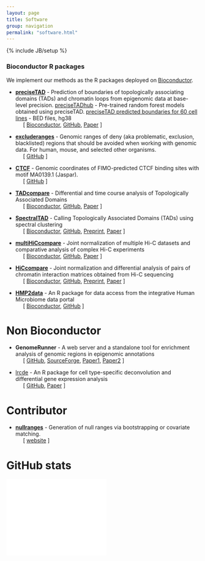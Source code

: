 ```yaml
---
layout: page
title: Software
group: navigation
permalink: "software.html"
---
```

{% include JB/setup %}

### Bioconductor R packages

We implement our methods as the R packages deployed on [Bioconductor](http://www.bioconductor.org).

- [**preciseTAD**](https://bioconductor.org/packages/preciseTAD) - Prediction of boundaries of topologically associating domains (TADs) and chromatin loops from epigenomic data at base-level precision. [preciseTADhub](https://bioconductor.org/packages/preciseTADhub/) - Pre-trained random forest models obtained using preciseTAD. [preciseTAD predicted boundaries for 60 cell lines](https://drive.google.com/drive/folders/15Rc6PhrrBjThwE-5dSyNX-ILELaUu6uG?usp=sharing) - BED files, hg38
<br>&nbsp;&nbsp;&nbsp;&nbsp;&nbsp;[ [Bioconductor](https://bioconductor.org/packages/preciseTAD/), [GitHub](https://github.com/dozmorovlab/preciseTAD), [Paper](https://doi.org/10.1093/bioinformatics/btab743) ]

- [**excluderanges**](https://bioconductor.org/packages/excluderanges) - Genomic ranges of deny (aka problematic, exclusion, blacklisted) regions that should be avoided when working with genomic data. For human, mouse, and selected other organisms.
<br>&nbsp;&nbsp;&nbsp;&nbsp;&nbsp;[ [GitHub](https://github.com/mdozmorov/excluderanges) ]

- [**CTCF**](https://bioconductor.org/packages/CTCF) - Genomic coordinates of FIMO-predicted CTCF binding sites with motif MA0139.1 (Jaspar).
<br>&nbsp;&nbsp;&nbsp;&nbsp;&nbsp;[ [GitHub](https://github.com/mdozmorov/CTCF) ]

- [**TADcompare**](https://bioconductor.org/packages/TADCompare/) - Differential and time course analysis of Topologically Associated Domains
<br>&nbsp;&nbsp;&nbsp;&nbsp;&nbsp;[ [Bioconductor](https://bioconductor.org/packages/TADCompare/), [GitHub](https://github.com/dozmorovlab/TADCompare), [Paper](https://doi.org/10.3389/fgene.2020.00158) ]

- [**SpectralTAD**](https://bioconductor.org/packages/SpectralTAD/) - Calling Topologically Associated Domains (TADs) using spectral clustering
<br>&nbsp;&nbsp;&nbsp;&nbsp;&nbsp;[ [Bioconductor](https://bioconductor.org/packages/SpectralTAD/),  [GitHub](https://github.com/dozmorovlab/SpectralTAD), [Preprint](https://www.biorxiv.org/content/10.1101/549170v3), [Paper](https://doi.org/10.1186/s12859-020-03652-w) ]

- [**multiHiCcompare**](https://bioconductor.org/packages/multiHiCcompare/) - Joint normalization of multiple Hi-C datasets and comparative analysis of complex Hi-C experiments
<br>&nbsp;&nbsp;&nbsp;&nbsp;&nbsp;[ [Bioconductor](https://bioconductor.org/packages/multiHiCcompare/), [GitHub](https://github.com/dozmorovlab/multHiCcompare), [Paper](https://doi.org/10.1093/bioinformatics/btz048) ]

- [**HiCcompare**](https://bioconductor.org/packages/HiCcompare/) - Joint normalization and differential analysis of pairs of chromatin interaction matrices obtained from Hi-C sequencing
<br>&nbsp;&nbsp;&nbsp;&nbsp;&nbsp;[ [Bioconductor](https://bioconductor.org/packages/HiCcompare/), [GitHub](https://github.com/dozmorovlab/HiCcompare), [Preprint](https://www.biorxiv.org/content/10.1101/147850v2), [Paper](https://doi.org/10.1186/s12859-018-2288-x) ]

- [**HMP2data**](https://bioconductor.org/packages/HMP2Data/) - An R package for data access from the integrative Human Microbiome data portal
<br>&nbsp;&nbsp;&nbsp;&nbsp;&nbsp;[ [Bioconductor](https://bioconductor.org/packages/HMP2Data/), [GitHub](https://github.com/dozmorovlab/HMP2Data) ]

# Non Bioconductor

- **GenomeRunner** - A web server and a standalone tool for enrichment analysis of genomic regions in epigenomic annotations
<br>&nbsp;&nbsp;&nbsp;&nbsp;&nbsp;[ [GitHub](https://github.com/mdozmorov/genomerunner_web), [SourceForge](https://sourceforge.net/p/genomerunner), [Paper1](https://doi.org/10.1093/bioinformatics/btw169), [Paper2](https://doi.org/10.1093/bioinformatics/btr666) ]

- [lrcde](https://github.com/mdozmorov/lrcde.dev) - An R package for cell type-specific deconvolution and differential gene expression analysis
<br>&nbsp;&nbsp;&nbsp;&nbsp;&nbsp;[ [GitHub](https://github.com/mdozmorov/lrcde.dev), [Paper](https://doi.org/10.1186/s12859-016-1226-z) ]

# Contributor

- [**nullranges**](https://bioconductor.org/packages/nullranges) - Generation of null ranges via bootstrapping or covariate matching.
<br>&nbsp;&nbsp;&nbsp;&nbsp;&nbsp;[ [website](https://nullranges.github.io/nullranges/) ]

# GitHub stats

<img src="https://raw.githubusercontent.com/mdozmorov/GitHub_metrics/master/github-metrics.svg" height=200 >
